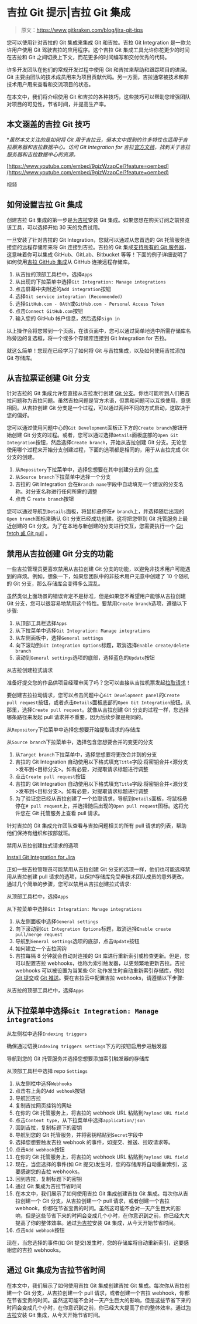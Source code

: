 # 吉拉 Git 提示|吉拉 Git 集成

> 原文：<https://www.gitkraken.com/blog/jira-git-tips>

您可以使用针对吉拉的 Git 集成来集成 Git 和吉拉。吉拉 Git Integration 是一款允许用户使用 Git 驾驶吉拉的应用程序。这个吉拉 Git 集成工具允许你花更少的时间在吉拉和 Git 之间切换上下文，而花更多的时间编写和交付优秀的代码。

许多开发团队在他们的常规开发过程中使用 Git 和吉拉来帮助和跟踪项目的进展。Git 主要由团队的技术成员用来为项目贡献代码。另一方面，吉拉通常被技术和非技术用户用来查看和交流项目的状态。

在本文中，我们将介绍使用 Git 和吉拉的各种技巧，这些技巧可以帮助您增强团队对项目的可见性，节省时间，并提高生产率。

## 本文涵盖的吉拉 Git 技巧

**虽然本文关注的是如何将 Git 用于吉拉云，但本文中提到的许多特性也适用于吉拉服务器和吉拉数据中心。访问 Git Integration for 吉拉[官方文档](https://help.gitkraken.com/)，找到关于吉拉服务器和吉拉数据中心的资源。*

[https://www.youtube.com/embed/9gizWzapCeI?feature=oembed](https://www.youtube.com/embed/9gizWzapCeI?feature=oembed)

视频

## 如何设置吉拉 Git 集成

创建吉拉 Git 集成的第一步是[为吉拉](https://www.gitkraken.com/git-integration-for-jira/try-free)安装 Git 集成。如果您想在购买订阅之前预览该工具，可以选择开始 30 天的免费试用。

一旦安装了针对吉拉的 Git Integration，您就可以通过从您首选的 Git 托管服务连接您的远程存储库来将 Git 连接到吉拉。吉拉的 Git 集成[支持所有的 Git 服务器](https://www.gitkraken.com/git-integration-for-jira/features)，这意味着你可以集成 GitHub、GitLab、Bitbucket 等等！下面的例子详细说明了如何使用[吉拉 GitHub 集成](https://www.gitkraken.com/blog/jira-github-integration)从 GitHub 连接远程存储库。

1.  从吉拉的顶部工具栏中，选择`Apps`
2.  从出现的下拉菜单中选择`Git Integration: Manage integrations`
3.  点击屏幕中央附近的`Add integration`按钮
4.  选择`Git service integration (Recommended)`
5.  选择`GitHub.com - OAth`或`GitHub.com - Personal Access Token`
6.  点击`Connect GitHub.com`按钮
7.  输入您的 GitHub 帐户信息，然后选择`Sign in`

以上操作会将您带到一个页面，在该页面中，您可以通过简单地选中所需存储库名称旁边的复选框，将一个或多个存储库连接到 Git Integration for 吉拉。

就这么简单！您现在已经学习了如何将 Git 与吉拉集成，以及如何使用吉拉添加 Git 存储库。

## 从吉拉票证创建 Git 分支

针对吉拉的 Git 集成允许您直接从吉拉发行创建 [Git 分支](https://www.gitkraken.com/learn/git/branch)。你也可能听到人们把吉拉问题称为吉拉问题。虽然吉拉问题是官方术语，但票和问题可以互换使用，意思相同。从吉拉创建 Git 分支是一个过程，可以通过两种不同的方式启动，这取决于您的偏好。

您可以通过使用问题中心的`Git Development`面板正下方的`Create branch`按钮开始创建 Git 分支的过程。或者，您可以通过选择`Details`面板底部的`Open Git Integration`按钮，然后选择`Create branch`，开始从吉拉创建 Git 分支。无论您使用哪个过程来开始分支创建过程，下面的选项都是相同的，用于从吉拉完成 Git 分支的创建。

1.  从`Repository`下拉菜单中，选择您想要在其中创建分支的 [Git 库](https://www.gitkraken.com/learn/git/tutorials/what-is-a-git-repository)
2.  从`Source branch`下拉菜单中选择一个分支
3.  吉拉的 Git Integration 会在`Branch name`字段中自动填充一个建议的分支名称。对分支名称进行任何所需的调整
4.  点击 C `reate branch`按钮

您可以通过导航到`Details`面板，将鼠标悬停在`# branch`上，并选择随后出现的`Open branch`图标来确认 Git 分支已经成功创建。这将把您带到 Git 托管服务上最近创建的 Git 分支。为了在本地与新创建的分支进行交互，您需要执行一个 [Git fetch 或 Git pull](https://www.gitkraken.com/learn/git/problems/git-pull-vs-fetch) 。

## 禁用从吉拉创建 Git 分支的功能

一些吉拉管理员更喜欢禁用从吉拉创建 Git 分支的功能，以避免非技术用户可能遇到的麻烦。例如，想象一下，如果您团队中的非技术用户无意中创建了 10 个随机的 Git 分支，那么存储库会变得多么混乱。

虽然类似上面场景的错误肯定不是标准，但是如果您不希望用户能够从吉拉创建 Git 分支，您可以很容易地禁用这个特性。要禁用`Create branch`选项，遵循以下步骤:

1.  从顶部工具栏选择`Apps`
2.  从下拉菜单中选择`Git Integration: Manage integrations`
3.  从左侧面板中，选择`General settings`
4.  向下滚动到`Git Integration Options`标题，取消选择`Enable create/delete branch`
5.  滚动到`General settings`选项的底部，选择蓝色的`Update`按钮

从吉拉创建拉式请求

准备好提交您的作品供项目经理审阅了吗？您可以直接从吉拉机票发起[拉取请求](https://www.gitkraken.com/learn/git/tutorials/what-is-a-pull-request-in-git)！

要创建吉拉拉动请求，您可以点击问题中心`Git Development panel`的`Create pull request`按钮，或者点击`Details`面板底部的`Open Git Integration`按钮。从那里，选择`Create pull request`。就像从吉拉创建 Git 分支的过程一样，您选择哪条路径来发起 pull 请求并不重要，因为后续步骤是相同的。

从`Repository`下拉菜单中选择您想要开始提取请求的存储库

从`Source branch`下拉菜单中，选择包含您想要合并的变更的分支

1.  从`Target branch`下拉菜单中，选择您想要将更改合并到的分支
2.  吉拉的 Git Integration 自动使用以下格式填充`Title`字段:将密钥合并<源分支>发布到<目标分支>。如有必要，对提取请求标题进行调整
3.  点击`Create pull request`按钮
4.  吉拉的 Git Integration 自动使用以下格式填充`Title`字段:将密钥合并<源分支>发布到<目标分支>。如有必要，对提取请求标题进行调整
5.  为了验证您已经从吉拉创建了一个拉取请求，导航到`Details`面板，将鼠标悬停在`# pull request`上，并选择随后出现的`Open pull request`图标。这将允许您在 Git 托管服务上查看 pull 请求。

针对吉拉的 Git 集成允许团队查看与吉拉问题相关的所有 pull 请求的列表，帮助他们保持有组织和按部就班。

禁用从吉拉创建拉式请求的选项

[Install Git Integration for Jira](https://www.gitkraken.com/git-integration-for-jira/try-free)

正如一些吉拉管理员可能禁用从吉拉创建 Git 分支的选项一样，他们也可能选择禁用从吉拉创建 pull 请求的选项，以保护存储库免受非技术团队成员的意外更改。通过几个简单的步骤，您可以禁用从吉拉创建拉式请求:

从顶部工具栏中，选择`Apps`

从下拉菜单中选择`Git Integration: Manage integrations`

1.  从左侧面板中选择`General settings`
2.  向下滚动到`Git Integration Options`标题，取消选择`Enable create pull/merge request`
3.  导航到`General settings`选项的底部，点击`Update`按钮
4.  如何建立一个吉拉网钩
5.  吉拉每隔 8 分钟就会自动对连接的 Git 库进行重新索引或检查更新。但是，您可以配置吉拉 webhooks，也称为索引触发器，以更频繁地更新吉拉。吉拉 webhooks 可以被设置为当某些 Git 动作发生时自动重新索引存储库，例如 [Git 提交](https://www.gitkraken.com/learn/git/commit)或 [Git 推送](https://www.gitkraken.com/learn/git/git-push)。要在吉拉云中配置吉拉 webhooks，请遵循以下步骤:

从吉拉的顶部工具栏中，选择`Apps`

## 从下拉菜单中选择`Git Integration: Manage integrations`

从左侧栏中选择`Indexing triggers`

确保通过切换`Indexing triggers settings`下方的按钮启用步进触发器

导航到您的 Git 托管服务并选择您想要添加索引触发器的存储库

从顶部工具栏中选择 repo `Settings`

1.  从左侧栏中选择`Webhooks`
2.  点击右上角的`Add webhook`按钮
3.  导航回吉拉
4.  复制吉拉网页挂钩的网址
5.  在你的 Git 托管服务上，将吉拉的 webhook URL 粘贴到`Payload URL field`
6.  点击`Content type`，从下拉菜单中选择`application/json`
7.  回到吉拉，复制标题下的密钥
8.  导航到您的 Git 托管服务，并将密钥粘贴到`Secret`字段中
9.  选择您想要触发吉拉 webhook 的事件，如提交、推送、拉取请求等。
10.  点击`Add webhook`按钮
11.  在你的 Git 托管服务上，将吉拉的 webhook URL 粘贴到`Payload URL field`
12.  现在，当您选择的事件(如 Git 提交)发生时，您的存储库将自动重新索引，这要感谢您的吉拉 webhooks。
13.  回到吉拉，复制标题下的密钥
14.  通过 Git 集成为吉拉节省时间
15.  在本文中，我们展示了如何使用吉拉 Git 集成创建吉拉 Git 集成。每次你从吉拉创建一个 Git 分支，从吉拉创建一个 pull 请求，或者创建一个吉拉 webhook，你都在节省宝贵的时间。虽然这可能不会对一天产生巨大的影响，但是这些节省下来的时间会变成几个小时，在你意识到之前，你已经大大提高了你的整体效率。通过[为吉拉](https://www.gitkraken.com/git-integration-for-jira)安装 Git 集成，从今天开始节省时间。
16.  点击`Add webhook`按钮

现在，当您选择的事件(如 Git 提交)发生时，您的存储库将自动重新索引，这要感谢您的吉拉 webhooks。

## 通过 Git 集成为吉拉节省时间

在本文中，我们展示了如何使用吉拉 Git 集成创建吉拉 Git 集成。每次你从吉拉创建一个 Git 分支，从吉拉创建一个 pull 请求，或者创建一个吉拉 webhook，你都在节省宝贵的时间。虽然这可能不会对一天产生巨大的影响，但是这些节省下来的时间会变成几个小时，在你意识到之前，你已经大大提高了你的整体效率。通过[为吉拉](https://www.gitkraken.com/git-integration-for-jira)安装 Git 集成，从今天开始节省时间。